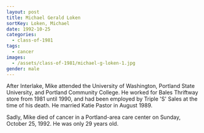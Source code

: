 ```yaml
---
layout: post
title: Michael Gerald Loken
sortKey: Loken, Michael
date: 1992-10-25
categories:
  - class-of-1981
tags:
  - cancer
images:
  - /assets/class-of-1981/michael-g-loken-1.jpg
gender: male
---
```

After Interlake, Mike attended the University of Washington, Portland State University, and Portland Community College. He worked for Bales Thriftway store from 1981 until 1990, and had been employed by Triple 'S' Sales at the time of his death. He married Katie Pastor in August 1989.

Sadly, Mike died of cancer in a Portland-area care center on Sunday, October 25, 1992. He was only 29 years old.